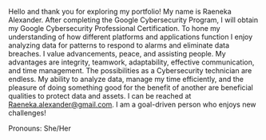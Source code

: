 Hello and thank you for exploring my portfolio!
My name is Raeneka Alexander. After completing the Google Cybersecurity Program, I will obtain my Google Cybersecurity Professional Certification.
To hone my understanding of how different platforms and applications function I enjoy analyzing data for patterns to respond to alarms and eliminate data breaches.
I value advancements, peace, and assisting people.
My advantages are integrity, teamwork, adaptability, effective communication, and time management.
The possibilities as a Cybersecurity technician are endless. My ability to analyze data, manage my time efficiently, and the pleasure of doing something good for the benefit of another are beneficial qualities to protect data and assets. 
I can be reached at Raeneka.alexander@gmail.com.
I am a goal-driven person who enjoys new challenges!

Pronouns: She/Her

